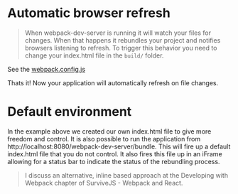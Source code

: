 Automatic browser refresh
===
>When webpack-dev-server is running it will watch your files for changes. When that happens it rebundles your project and notifies browsers listening to refresh. To trigger this behavior you need to change your index.html file in the ``build/`` folder.

See the [webpack.config.js](./webpack.config.js)


Thats it! Now your application will automatically refresh on file changes.

Default environment
===
In the example above we created our own index.html file to give more freedom and control. It is also possible to run the application from http://localhost:8080/webpack-dev-server/bundle. This will fire up a default index.html file that you do not control. It also fires this file up in an iFrame allowing for a status bar to indicate the status of the rebundling process.

>I discuss an alternative, inline based approach at the Developing with Webpack chapter of SurviveJS - Webpack and React.